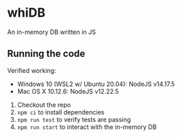 # whiDB
An in-memory DB written in JS

## Running the code

Verified working:
* Windows 10 (WSL2 w/ Ubuntu 20.04): NodeJS v14.17.5
* Mac OS X 10.12.6: NodeJS v12.22.5

1. Checkout the repo
2. `npm ci` to install dependencies
3. `npm run test` to verify tests are passing
4. `npm run start` to interact with the in-memory DB

